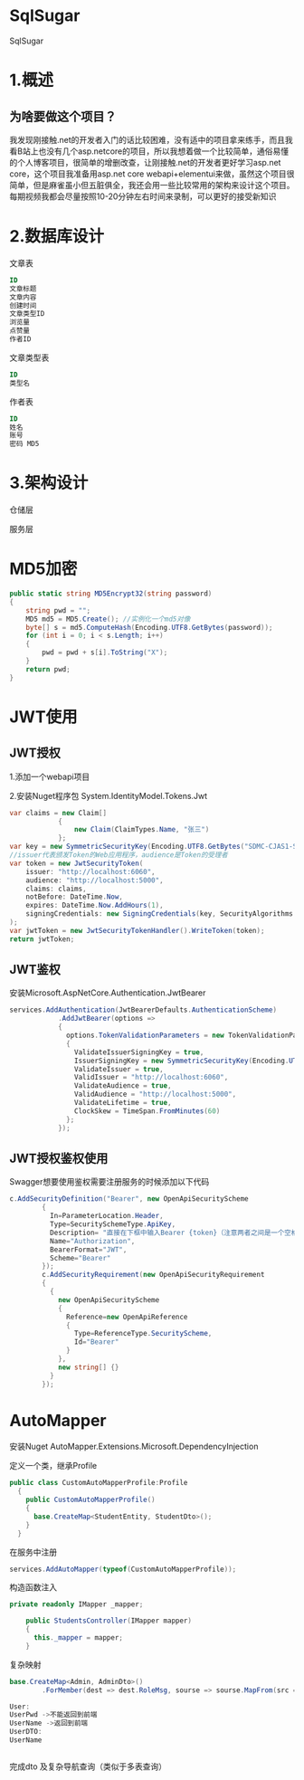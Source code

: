# SqlSugar
SqlSugar
# 1.概述

## 为啥要做这个项目？

我发现刚接触.net的开发者入门的话比较困难，没有适中的项目拿来练手，而且我看B站上也没有几个asp.netcore的项目，所以我想着做一个比较简单，通俗易懂的个人博客项目，很简单的增删改查，让刚接触.net的开发者更好学习asp.net core，这个项目我准备用asp.net core webapi+elementui来做，虽然这个项目很简单，但是麻雀虽小但五脏俱全，我还会用一些比较常用的架构来设计这个项目。每期视频我都会尽量按照10-20分钟左右时间来录制，可以更好的接受新知识

# 2.数据库设计

文章表

```sql
ID
文章标题
文章内容
创建时间
文章类型ID
浏览量
点赞量
作者ID
```

文章类型表

```sql
ID
类型名
```

作者表

```sql
ID
姓名
账号
密码 MD5
```

# 3.架构设计

仓储层

服务层

# MD5加密

```C#
public static string MD5Encrypt32(string password)
{
    string pwd = "";
    MD5 md5 = MD5.Create(); //实例化一个md5对像
    byte[] s = md5.ComputeHash(Encoding.UTF8.GetBytes(password));
    for (int i = 0; i < s.Length; i++)
    {
        pwd = pwd + s[i].ToString("X");
    }
    return pwd;
}
```

# JWT使用

## JWT授权

1.添加一个webapi项目

2.安装Nuget程序包 System.IdentityModel.Tokens.Jwt 

```C#
var claims = new Claim[]
            {
                new Claim(ClaimTypes.Name, "张三")
            };
var key = new SymmetricSecurityKey(Encoding.UTF8.GetBytes("SDMC-CJAS1-SAD-DFSFA-SADHJVF-VF"));
//issuer代表颁发Token的Web应用程序，audience是Token的受理者
var token = new JwtSecurityToken(
    issuer: "http://localhost:6060",
    audience: "http://localhost:5000",
    claims: claims,
    notBefore: DateTime.Now,
    expires: DateTime.Now.AddHours(1),
    signingCredentials: new SigningCredentials(key, SecurityAlgorithms.HmacSha256)
);
var jwtToken = new JwtSecurityTokenHandler().WriteToken(token);
return jwtToken;
```

## JWT鉴权

安装Microsoft.AspNetCore.Authentication.JwtBearer

```C#
services.AddAuthentication(JwtBearerDefaults.AuthenticationScheme)
            .AddJwtBearer(options =>
            {
              options.TokenValidationParameters = new TokenValidationParameters
              {
                ValidateIssuerSigningKey = true,
                IssuerSigningKey = new SymmetricSecurityKey(Encoding.UTF8.GetBytes("SDMC-CJAS1-SAD-DFSFA-SADHJVF-VF")),
                ValidateIssuer = true,
                ValidIssuer = "http://localhost:6060",
                ValidateAudience = true,
                ValidAudience = "http://localhost:5000",
                ValidateLifetime = true,
                ClockSkew = TimeSpan.FromMinutes(60)
              };
            });
```

## JWT授权鉴权使用

Swagger想要使用鉴权需要注册服务的时候添加以下代码

```C#
c.AddSecurityDefinition("Bearer", new OpenApiSecurityScheme
        {
          In=ParameterLocation.Header,
          Type=SecuritySchemeType.ApiKey,
          Description= "直接在下框中输入Bearer {token}（注意两者之间是一个空格）",
          Name="Authorization",
          BearerFormat="JWT",
          Scheme="Bearer"
        });
        c.AddSecurityRequirement(new OpenApiSecurityRequirement
        {
          {
            new OpenApiSecurityScheme
            {
              Reference=new OpenApiReference
              {
                Type=ReferenceType.SecurityScheme,
                Id="Bearer"
              }
            },
            new string[] {}
          }
        });
```

# AutoMapper

安装Nuget AutoMapper.Extensions.Microsoft.DependencyInjection

定义一个类，继承Profile

```C#
public class CustomAutoMapperProfile:Profile
  {
    public CustomAutoMapperProfile()
    {
      base.CreateMap<StudentEntity, StudentDto>();
    }
  }
```

在服务中注册

```C#
services.AddAutoMapper(typeof(CustomAutoMapperProfile));
```

构造函数注入

```C#
private readonly IMapper _mapper;

    public StudentsController(IMapper mapper)
    {
      this._mapper = mapper;
    }
```

复杂映射

```C#
base.CreateMap<Admin, AdminDto>()
        .ForMember(dest => dest.RoleMsg, sourse => sourse.MapFrom(src => src.RoleInfo.RoleMsg));
```

```C#
User:
UserPwd	->不能返回到前端
UserName ->返回到前端
UserDTO:
UserName

```

```
```
完成dto 及复杂导航查询（类似于多表查询）

